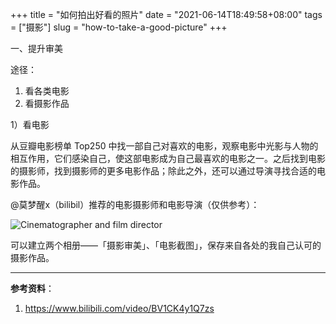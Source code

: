 +++
title = "如何拍出好看的照片"
date = "2021-06-14T18:49:58+08:00"
tags = ["摄影"]
slug = "how-to-take-a-good-picture"
+++

一、提升审美

途径：

1. 看各类电影
2. 看摄影作品

1）看电影

从豆瓣电影榜单 Top250 中找一部自己对喜欢的电影，观察电影中光影与人物的相互作用，它们感染自己，使这部电影成为自己最喜欢的电影之一。之后找到电影的摄影师，找到摄影师的更多电影作品；除此之外，还可以通过导演寻找合适的电影作品。

@莫梦醒x（bilibil）推荐的电影摄影师和电影导演（仅供参考）：

![Cinematographer and film director](https://cdn.jsdelivr.net/gh/tianheg/static@main/img/cinematographer-and-film-director.png)

可以建立两个相册——「摄影审美」、「电影截图」，保存来自各处的我自己认可的摄影作品。

---

**参考资料**：

1. <https://www.bilibili.com/video/BV1CK4y1Q7zs>
